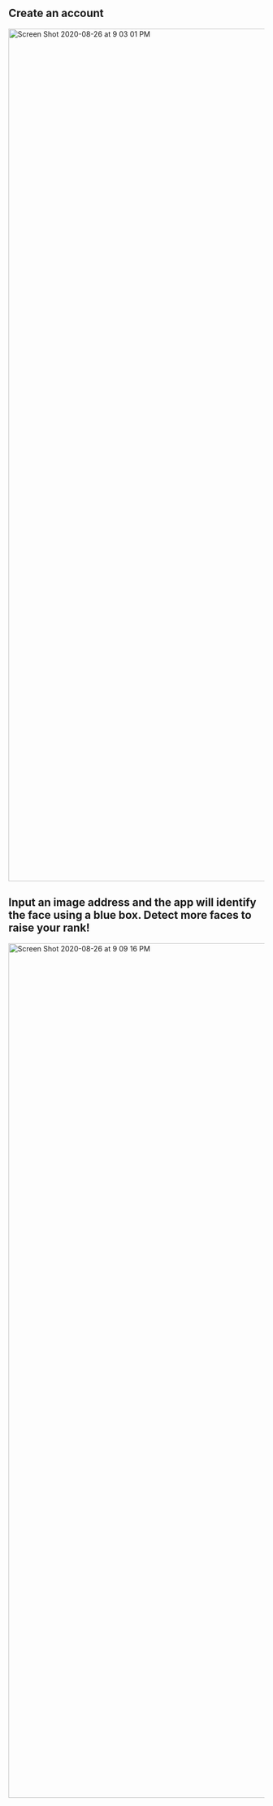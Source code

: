## Create an account
<img width="1676" alt="Screen Shot 2020-08-26 at 9 03 01 PM" src="https://user-images.githubusercontent.com/15270809/91383092-294faf00-e7e0-11ea-9a80-9f8baa265b38.png">

## Input an image address and the app will identify the face using a blue box. Detect more faces to raise your rank!
<img width="1680" alt="Screen Shot 2020-08-26 at 9 09 16 PM" src="https://user-images.githubusercontent.com/15270809/91383204-6a47c380-e7e0-11ea-836b-4a30dc3f8dfd.png">


